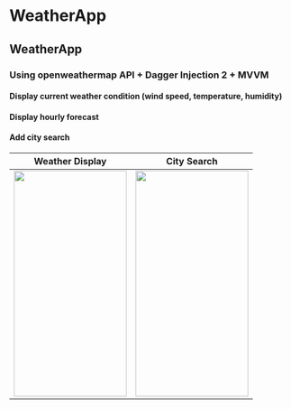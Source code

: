 # WeatherApp
## WeatherApp

### Using openweathermap API + Dagger Injection 2 + MVVM
#### Display current weather condition (wind speed, temperature, humidity)
#### Display hourly forecast
#### Add city search

|Weather Display|City Search|
:-------------------------:|:-------------------------:
 <img src="https://user-images.githubusercontent.com/50385548/226507565-05eeae05-45e7-45e8-a27b-58a8fbfb64dd.png" width="200" height="400"/> | <img src="https://user-images.githubusercontent.com/50385548/226507938-1b95d38b-0170-496c-a3bf-5a8b65779bbc.png" width="200" height="400" /> 

